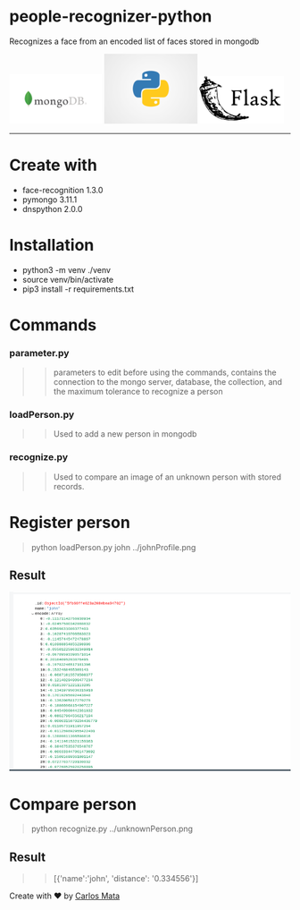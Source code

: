 # people-recognizer-python
Recognizes a face from an encoded list of faces stored in mongodb
 
<img width="33%" src="https://raw.githubusercontent.com/carlosmata96/people-recognizer-python/main/img/mongodb.png">
<img width="33%" src="https://raw.githubusercontent.com/carlosmata96/people-recognizer-python/main/img/pythonlogo.png"> 
<img width="30%" src="https://raw.githubusercontent.com/carlosmata96/people-recognizer-python/main/img/flask_logo.png"> 

---

# Create with
* face-recognition 1.3.0
* pymongo 3.11.1
* dnspython 2.0.0

# Installation
* python3 -m venv ./venv
* source venv/bin/activate
* pip3 install -r requirements.txt

# Commands

### parameter.py
>> parameters to edit before using the commands, contains the connection to the mongo server, database, the collection, and the maximum tolerance to recognize a person

### loadPerson.py
>> Used to add a new person in mongodb

### recognize.py
>> Used to compare an image of an unknown person with stored records.

# Register person

> python loadPerson.py john ../johnProfile.png

## Result

<img  src="https://raw.githubusercontent.com/carlosmata96/people-recognizer-python/main/img/johnRegister.png">

# Compare person

> python recognize.py ../unknownPerson.png

## Result

>> [{'name':'john', 'distance': '0.334556'}]

Create with ❤️ by [Carlos Mata](https://github.com/carlosmata96)
